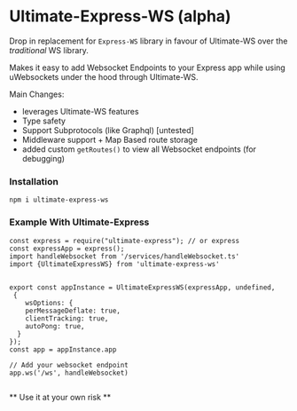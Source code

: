 # Ultimate-Express-WS (alpha)
Drop in replacement for `Express-WS` library in favour of Ultimate-WS over the _traditional_ WS library.

Makes it easy to add Websocket Endpoints to your Express app while using uWebsockets under the hood through Ultimate-WS. 

Main Changes: 
- leverages Ultimate-WS features 
- Type safety
- Support Subprotocols (like Graphql) [untested]
- Middleware support + Map Based route storage
- added custom `getRoutes()` to view all Websocket endpoints (for debugging)

### Installation 
```
npm i ultimate-express-ws
```



### Example With Ultimate-Express 
```
const express = require("ultimate-express"); // or express 
const expressApp = express();
import handleWebsocket from '/services/handleWebsocket.ts'
import {UltimateExpressWS} from 'ultimate-express-ws'


export const appInstance = UltimateExpressWS(expressApp, undefined, 
 { 
    wsOptions: {
    perMessageDeflate: true,
    clientTracking: true,
    autoPong: true, 
  }
});
const app = appInstance.app

// Add your websocket endpoint
app.ws('/ws', handleWebsocket)


```

** Use it at your own risk **
